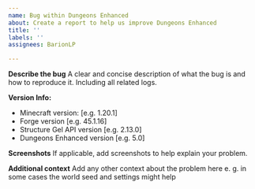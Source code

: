 ```yaml
---
name: Bug within Dungeons Enhanced
about: Create a report to help us improve Dungeons Enhanced
title: ''
labels: ''
assignees: BarionLP

---
```


**Describe the bug**
A clear and concise description of what the bug is and how to reproduce it. Including all related logs.

**Version Info:**
 - Minecraft version: [e.g. 1.20.1]
 - Forge version [e.g. 45.1.16]
 - Structure Gel API version [e.g. 2.13.0]
 - Dungeons Enhanced version [e.g. 5.0]

**Screenshots**
If applicable, add screenshots to help explain your problem.

**Additional context**
Add any other context about the problem here e. g. in some cases the world seed and settings might help
